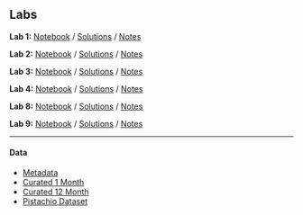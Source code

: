 ## Labs
**Lab 1:**  [Notebook](https://github.com/LukeBirkett/study-planner/blob/main/934G5_Machine_Learning/labs/Week%201.ipynb) / [Solutions](https://github.com/LukeBirkett/study-planner/blob/main/934G5_Machine_Learning/labs/Week%201_with%20solutions.ipynb) / [Notes](https://github.com/LukeBirkett/study-planner/blob/main/934G5_Machine_Learning/labs/notes/lab_1_notes.pdf)

**Lab 2:** [Notebook](https://github.com/LukeBirkett/study-planner/blob/main/934G5_Machine_Learning/labs/Week%202.ipynb) / [Solutions](https://github.com/LukeBirkett/study-planner/blob/main/934G5_Machine_Learning/labs/Week%202_assignments.ipynb) / [Notes](https://github.com/LukeBirkett/study-planner/blob/main/934G5_Machine_Learning/labs/notes/lab_2_notes.pdf)

**Lab 3:** [Notebook](https://github.com/LukeBirkett/study-planner/blob/main/934G5_Machine_Learning/labs/Week%203.ipynb) / [Solutions](https://github.com/LukeBirkett/study-planner/blob/main/934G5_Machine_Learning/labs/Week%203_with%20solutions.ipynb) / [Notes](https://github.com/LukeBirkett/study-planner/blob/main/934G5_Machine_Learning/labs/notes/lab_3_notes.pdf)

**Lab 4:** [Notebook](https://github.com/LukeBirkett/study-planner/blob/main/934G5_Machine_Learning/labs/Week%204.ipynb) / [Solutions](https://github.com/LukeBirkett/study-planner/blob/main/934G5_Machine_Learning/labs/Week%204_with%20solutions.ipynb) / [Notes](https://github.com/LukeBirkett/study-planner/blob/main/934G5_Machine_Learning/labs/notes/lab_4_notes.pdf)

**Lab 8:** [Notebook](https://github.com/LukeBirkett/study-planner/blob/main/934G5_Machine_Learning/labs/Week%208.ipynb) / [Solutions](https://github.com/LukeBirkett/study-planner/blob/main/934G5_Machine_Learning/labs/Week%208_with%20solutions.ipynb) / [Notes](https://github.com/LukeBirkett/study-planner/blob/main/934G5_Machine_Learning/labs/notes/lab_8_notes.pdf)

**Lab 9:** [Notebook](https://github.com/LukeBirkett/study-planner/blob/main/934G5_Machine_Learning/labs/Week%209.ipynb) / [Solutions](https://github.com/LukeBirkett/study-planner/blob/main/934G5_Machine_Learning/labs/Week%209_with%20solutions_Section%207.ipynb) / [Notes](https://github.com/LukeBirkett/study-planner/blob/main/934G5_Machine_Learning/labs/notes/lab_9_notes.pdf)

---

#### Data
- [Metadata](https://github.com/LukeBirkett/study-planner/blob/main/934G5_Machine_Learning/labs/Metadata_VARIABLES.xlsx)
- [Curated 1 Month](https://github.com/LukeBirkett/study-planner/blob/main/934G5_Machine_Learning/labs/curated_data_1month_2010-2022_nonans.csv)
- [Curated 12 Month](https://github.com/LukeBirkett/study-planner/blob/main/934G5_Machine_Learning/labs/curated_data_24month_2010-2022_nonans.csv)
- [Pistachio Dataset](https://github.com/LukeBirkett/study-planner/tree/main/934G5_Machine_Learning/labs/Pistachio_Image_Dataset)

